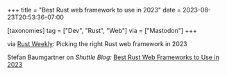 +++
title = "Best Rust web framework to use in 2023"
date = 2023-08-23T20:53:36-07:00

[taxonomies]
tag = ["Dev", "Rust", "Web"]
via = ["Mastodon"]
+++

via [Rust Weekly](https://mastodon.social/@rust_discussions/110941283612155573): Picking the right Rust web framework in 2023

<!-- more -->

Stefan Baumgartner on _Shuttle Blog:_ [Best Rust Web Frameworks to Use in 2023](https://www.shuttle.rs/blog/2023/08/23/rust-web-framework-comparison)
